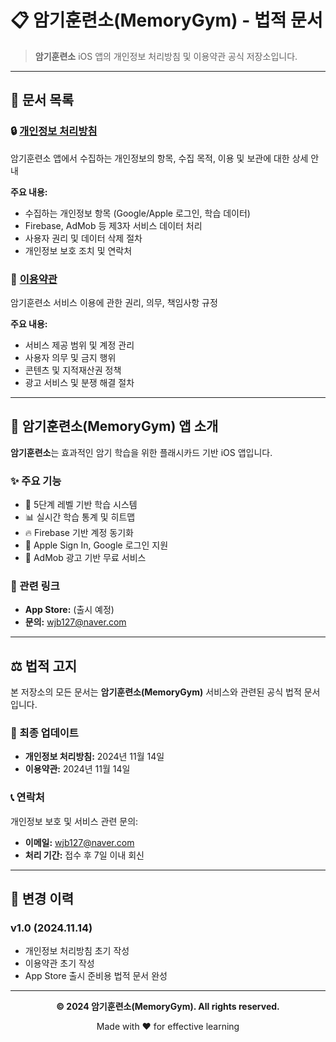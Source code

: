 # 📋 암기훈련소(MemoryGym) - 법적 문서

> **암기훈련소** iOS 앱의 개인정보 처리방침 및 이용약관 공식 저장소입니다.

---

## 📄 문서 목록

### 🔒 [개인정보 처리방침](./privacy-policy.md)
암기훈련소 앱에서 수집하는 개인정보의 항목, 수집 목적, 이용 및 보관에 대한 상세 안내

**주요 내용:**
- 수집하는 개인정보 항목 (Google/Apple 로그인, 학습 데이터)
- Firebase, AdMob 등 제3자 서비스 데이터 처리
- 사용자 권리 및 데이터 삭제 절차
- 개인정보 보호 조치 및 연락처

### 📜 [이용약관](./terms-of-service.md)  
암기훈련소 서비스 이용에 관한 권리, 의무, 책임사항 규정

**주요 내용:**
- 서비스 제공 범위 및 계정 관리
- 사용자 의무 및 금지 행위
- 콘텐츠 및 지적재산권 정책
- 광고 서비스 및 분쟁 해결 절차

---

## 📱 암기훈련소(MemoryGym) 앱 소개

**암기훈련소**는 효과적인 암기 학습을 위한 플래시카드 기반 iOS 앱입니다.

### ✨ 주요 기능
- 🎯 5단계 레벨 기반 학습 시스템
- 📊 실시간 학습 통계 및 히트맵
- 🔥 Firebase 기반 계정 동기화
- 🍎 Apple Sign In, Google 로그인 지원
- 📱 AdMob 광고 기반 무료 서비스

### 🔗 관련 링크
- **App Store:** (출시 예정)
- **문의:** wjb127@naver.com

---

## ⚖️ 법적 고지

본 저장소의 모든 문서는 **암기훈련소(MemoryGym)** 서비스와 관련된 공식 법적 문서입니다.

### 📅 최종 업데이트
- **개인정보 처리방침:** 2024년 11월 14일
- **이용약관:** 2024년 11월 14일

### 📞 연락처
개인정보 보호 및 서비스 관련 문의:
- **이메일:** wjb127@naver.com
- **처리 기간:** 접수 후 7일 이내 회신

---

## 📖 변경 이력

### v1.0 (2024.11.14)
- 개인정보 처리방침 초기 작성
- 이용약관 초기 작성
- App Store 출시 준비용 법적 문서 완성

---

<div align="center">

**© 2024 암기훈련소(MemoryGym). All rights reserved.**

Made with ❤️ for effective learning

</div>
